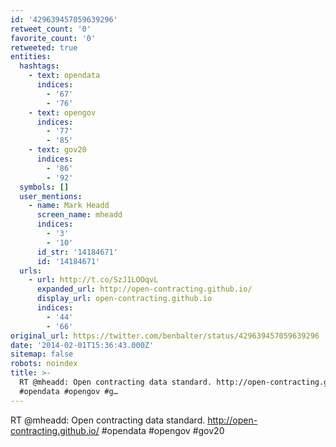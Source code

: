 ```yaml
---
id: '429639457059639296'
retweet_count: '0'
favorite_count: '0'
retweeted: true
entities:
  hashtags:
    - text: opendata
      indices:
        - '67'
        - '76'
    - text: opengov
      indices:
        - '77'
        - '85'
    - text: gov20
      indices:
        - '86'
        - '92'
  symbols: []
  user_mentions:
    - name: Mark Headd
      screen_name: mheadd
      indices:
        - '3'
        - '10'
      id_str: '14184671'
      id: '14184671'
  urls:
    - url: http://t.co/SzJ1LOOqvL
      expanded_url: http://open-contracting.github.io/
      display_url: open-contracting.github.io
      indices:
        - '44'
        - '66'
original_url: https://twitter.com/benbalter/status/429639457059639296
date: '2014-02-01T15:36:43.000Z'
sitemap: false
robots: noindex
title: >-
  RT @mheadd: Open contracting data standard. http://open-contracting.github.io/
  #opendata #opengov #g…
---
```


RT @mheadd: Open contracting data standard. http://open-contracting.github.io/ #opendata #opengov #gov20